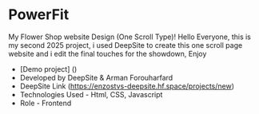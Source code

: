 # PowerFit
My Flower Shop website Design (One Scroll Type)!
Hello Everyone, this is my second 2025 project, i used DeepSite to create this one scroll page website and i edit the final touches for the showdown, Enjoy
- [Demo project] ()
- Developed by DeepSite & Arman Forouharfard
- DeepSite Link (https://enzostvs-deepsite.hf.space/projects/new)
- Technologies Used - Html, CSS, Javascript
- Role - Frontend
